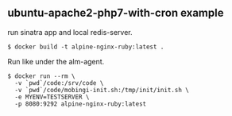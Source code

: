 ## ubuntu-apache2-php7-with-cron example

run sinatra app and local redis-server.

```
$ docker build -t alpine-nginx-ruby:latest .
```

Run like under the alm-agent.

```
$ docker run --rm \
  -v `pwd`/code:/srv/code \
  -v `pwd`/code/mobingi-init.sh:/tmp/init/init.sh \
  -e MYENV=TESTSERVER \
  -p 8080:9292 alpine-nginx-ruby:latest
```

